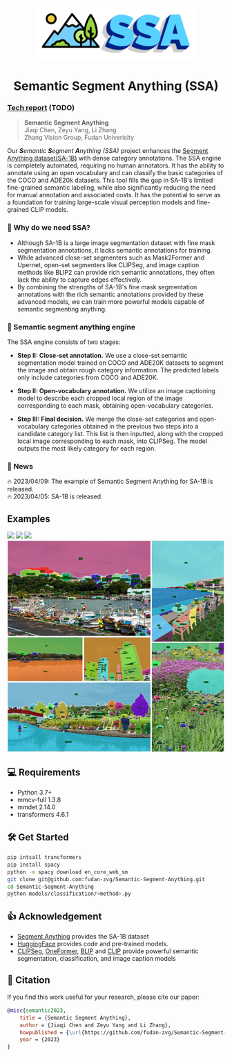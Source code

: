 <p align="center">
  <img src="./figures/logo.png" alt="SSA-1B Icon"/>
</p>

<h1 align="center">Semantic Segment Anything (SSA)</h1>

### [Tech report]() (TODO)
> **Semantic Segment Anything**  
> Jiaqi Chen, Zeyu Yang, Li Zhang  
> Zhang Vision Group, Fudan Univerisity

Our _**S**emantic **S**egment **A**nything (SSA)_ project enhances the [Segment Anything dataset(SA-1B)](https://segment-anything.com/) with dense category annotations.
The SSA engine is completely automated, requiring no human annotators. It has the ability to annotate using an open vocabulary and can classify the basic categories of the COCO and ADE20k datasets. 
This tool fills the gap in SA-1B's limited fine-grained semantic labeling, while also significantly reducing the need for manual annotation and associated costs. It has the potential to serve as a foundation for training large-scale visual perception models and fine-grained CLIP models.
### 🤔 Why do we need SSA?
- Although SA-1B is a large image segmentation dataset with fine mask segmentation annotations, it lacks semantic annotations for training.
- While advanced close-set segmenters such as Mask2Former and Upernet, open-set segmenters like CLIPSeg, and image caption methods like BLIP2 can provide rich semantic annotations, they often lack the ability to capture edges effectively.
- By combining the strengths of SA-1B's fine mask segmentation annotations with the rich semantic annotations provided by these advanced models, we can train more powerful models capable of semantic segmenting anything.
### 🚄 Semantic segment anything engine
The SSA engine consists of two stages:
- **Step II: Close-set annotation.** We use a close-set semantic segmentation model trained on COCO and ADE20K datasets to segment the image and obtain rough category information. The predicted labels only include categories from COCO and ADE20K.

- **Step II: Open-vocabulary annotation.** We utilize an image captioning model to describe each cropped local region of the image corresponding to each mask, obtaining open-vocabulary categories.

- **Step III: Final decision.** We merge the close-set categories and open-vocabulary categories obtained in the previous two steps into a candidate category list. This list is then inputted, along with the cropped local image corresponding to each mask, into CLIPSeg. The model outputs the most likely category for each region.
### 📖 News
🔥 2023/04/09: The example of Semantic Segment Anything for SA-1B is released.  
🔥 2023/04/05: SA-1B is released.  

## Examples
![](./figures/sa_225091_pred_top1.png)
![](./figures/sa_225634_pred_top1.png)
![](./figures/sa_229896_pred_top1.png)
![](./figures/example.png)

## 💻 Requirements
- Python 3.7+
- mmcv-full 1.3.8
- mmdet 2.14.0
- transformers 4.6.1
## 🛠️ Get Started

```bash
pip intsall transformers
pip install spacy
python -m spacy download en_core_web_sm
git clone git@github.com:fudan-zvg/Semantic-Segment-Anything.git
cd Semantic-Segment-Anything
python models/classification/<method>.py
```

## 👍 Acknowledgement
- [Segment Anything](https://segment-anything.com/) provides the SA-1B dataset
- [HuggingFace](https://huggingface.co/) provides code and pre-trained models.
- [CLIPSeg](https://arxiv.org/abs/2112.10003), [OneFormer](https://arxiv.org/abs/2211.06220), [BLIP](https://arxiv.org/abs/2201.12086) and [CLIP](https://arxiv.org/abs/2103.00020) provide powerful semantic segmentation, classification, and image caption models

## 📜 Citation
If you find this work useful for your research, please cite our paper:
```bibtex
@misc{semantic2023,
    title = {Semantic Segment Anything},
    author = {Jiaqi Chen and Zeyu Yang and Li Zhang},
    howpublished = {\url{https://github.com/fudan-zvg/Semantic-Segment-Anything}},
    year = {2023}
}
```
